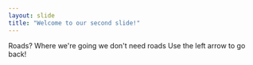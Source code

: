 ```yaml
---
layout: slide
title: "Welcome to our second slide!"
---
```

Roads? Where we're going we don't need roads
Use the left arrow to go back!